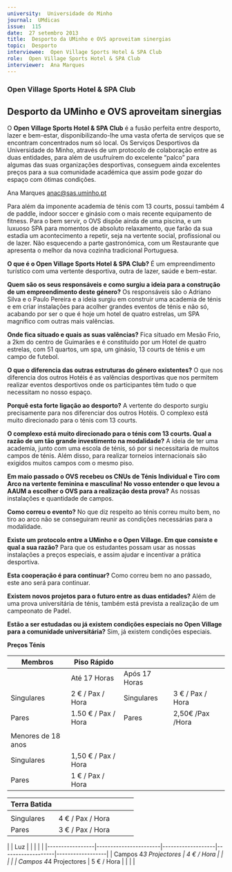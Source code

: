 ```yaml
---
university:  Universidade do Minho
journal:  UMdicas
issue:  115
date:  27 setembro 2013
title:  Desporto da UMinho e OVS aproveitam sinergias 
topic:  Desporto
interviewee:  Open Village Sports Hotel & SPA Club
role:  Open Village Sports Hotel & SPA Club
interviewer:  Ana Marques
---
```



### Open Village Sports Hotel & SPA Club

## Desporto da UMinho e OVS aproveitam sinergias

O **Open Village Sports Hotel & SPA Club** é a fusão perfeita entre desporto, lazer e bem-estar, disponibilizando-lhe uma vasta oferta de serviços que se encontram concentrados num só local. Os Serviços Desportivos da Universidade do Minho, através de um protocolo de colaboração entre as duas entidades, para além de usufruírem do excelente “palco” para algumas das suas organizações desportivas, conseguem ainda excelentes preços para a sua comunidade académica que assim pode gozar do espaço com ótimas condições.

Ana Marques
anac@sas.uminho.pt

Para além da imponente academia de ténis com 13 courts, possui também 4 de paddle, indoor soccer e ginásio com o mais recente equipamento de fitness. Para o bem servir, o OVS dispõe ainda de uma piscina, e um luxuoso SPA para momentos de absoluto relaxamento, que farão da sua estadia um acontecimento a repetir, seja na vertente social, profissional ou de lazer. Não esquecendo a parte gastronómica, com um Restaurante que apresenta o melhor da nova cozinha tradicional Portuguesa.

**O que é o Open Village Sports Hotel & SPA Club?**
É um empreendimento turístico com uma vertente desportiva, outra de lazer, saúde e bem-estar.

**Quem são os seus responsáveis e como surgiu a ideia para a construção de um empreendimento deste género?**
Os responsáveis são o Adriano Silva e o Paulo Pereira e a ideia surgiu em construir uma academia de ténis e em criar instalações para acolher grandes eventos de ténis e não só, acabando por ser o que é hoje um hotel de quatro estrelas, um SPA magnífico com outras mais valências.

**Onde fica situado e quais as suas valências?**
Fica situado em Mesão Frio, a 2km do centro de Guimarães e é constituído por um Hotel de quatro estrelas, com 51 quartos, um spa, um ginásio, 13 courts de ténis e um campo de futebol.

**O que o diferencia das outras estruturas do género existentes?**
O que nos diferencia dos outros Hotéis é as valências desportivas que nos permitem realizar eventos desportivos onde os participantes têm tudo o que necessitam no nosso espaço.

**Porquê esta forte ligação ao desporto?**
A vertente do desporto surgiu precisamente para nos diferenciar dos outros Hotéis. O complexo está muito direcionado para o ténis com 13 courts.

**O complexo está muito direcionado para o ténis com 13 courts. Qual a razão de um tão grande investimento na modalidade?**
A ideia de ter uma academia, junto com uma escola de ténis, só por si necessitaria de muitos campos de ténis. Além disso, para realizar torneios internacionais são exigidos muitos campos com o mesmo piso.

**Em maio passado o OVS recebeu os CNUs de Ténis Individual e Tiro com Arco na vertente feminina e masculina! No vosso entender o que levou a AAUM a escolher o OVS para a realização desta prova?**
As nossas instalações e quantidade de campos.

**Como correu o evento?**
No que diz respeito ao ténis correu muito bem, no tiro ao arco não se conseguiram reunir as condições necessárias para a modalidade.

**Existe um protocolo entre a UMinho e o Open Village. Em que consiste e qual a sua razão?**
Para que os estudantes possam usar as nossas instalações a preços especiais, e assim ajudar e incentivar a prática desportiva.

**Esta cooperação é para continuar?**
Como correu bem no ano passado, este ano será para continuar.

**Existem novos projetos para o futuro entre as duas entidades?**
Além de uma prova universitária de ténis, também está prevista a realização de um campeonato de Padel.

**Estão a ser estudadas ou já existem condições especiais no Open Village para a comunidade universitária?**
Sim, já existem condições especiais.

**Preços Ténis**

| Membros         | Piso Rápido           |                   |                   |                  |
|-----------------|-----------------------|-------------------|-------------------|------------------|
|                 | Até 17 Horas          | Após 17 Horas     |                   |                  |
|  Singulares     | 2 € / Pax / Hora      | Singulares        | 3 € / Pax / Hora  |                  |
|   Pares         | 1.50 € / Pax / Hora   | Pares             | 2,50€ /Pax /Hora  |                  |
|                 |                       |                   |                   |                  |
| Menores de 18 anos                                                                                |
|   Singulares    | 1,50 € / Pax / Hora   |                   |                   |                  |
|   Pares         | 1 € / Pax / Hora                                                                |

| Terra Batida    |                       |                   |                   |                  |
|-----------------|-----------------------|-------------------|-------------------|------------------|
|                 |                       |                   |                   |                  |
| Singulares      | 4 € / Pax / Hora      |                   |                   |                  |
| Pares           | 3 € / Pax / Hora                                                          |
|
| Luz             |                       |                   |                   |                  |
|-----------------|-----------------------|-------------------|-------------------|------------------|
| Campos 4*3 Projectores | 4 € / Hora  |                   |                   |                  |
| Campos 4*4 Projectores | 5 € / Hora  |                   |                   |                  |

